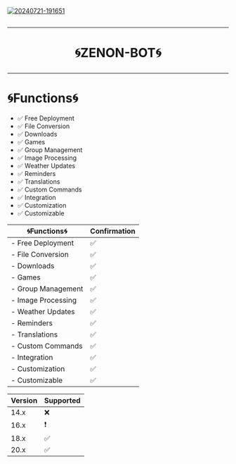 

 <a href="https://ibb.co/b5642Sg"><img src="https://i.ibb.co/Kx5tLMj/20240721-191651.jpg" alt="20240721-191651" border="0"></a>

##
---

<h1 align="center">🌀ZENON-BOT🌀</p>

---
##

# 🌀Functions🌀
-  ✅️ Free Deployment
-  ✅️ File Conversion
-  ✅️ Downloads
-  ✅️ Games
-  ✅️ Group Management
-  ✅️ Image Processing
-  ✅️ Weather Updates
-  ✅️ Reminders
-  ✅️ Translations
-  ✅️ Custom Commands
-  ✅️ Integration
-  ✅️ Customization
-  ✅️ Customizable


| 🌀Functions🌀   | Confirmation |
------------------|--------------
|- Free Deployment|✅️|
|- File Conversion|✅️|
|-      Downloads |✅️|
|-           Games|✅️|
|-   Group Management|✅️|
|-   Image Processing|✅️|
|-   Weather Updates|✅️|
|-   Reminders|✅️|
|-   Translations|✅️|
|-   Custom Commands|✅️|
|-   Integration|✅️|
|-   Customization|✅️|
|-   Customizable | ✅️|


| Version | Supported          |
| ------- | ------------------ |
| 14.x   | :x: |
| 16.x   | ❗                |
| 18.x   | :white_check_mark: |
| 20.x   | ✅                |
